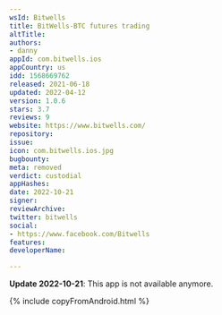 ```yaml
---
wsId: Bitwells
title: BitWells-BTC futures trading
altTitle: 
authors:
- danny
appId: com.bitwells.ios
appCountry: us
idd: 1568669762
released: 2021-06-18
updated: 2022-04-12
version: 1.0.6
stars: 3.7
reviews: 9
website: https://www.bitwells.com/
repository: 
issue: 
icon: com.bitwells.ios.jpg
bugbounty: 
meta: removed
verdict: custodial
appHashes: 
date: 2022-10-21
signer: 
reviewArchive: 
twitter: bitwells
social:
- https://www.facebook.com/Bitwells
features: 
developerName: 

---
```


**Update 2022-10-21**: This app is not available anymore.

{% include copyFromAndroid.html %}
